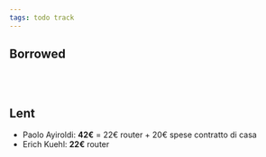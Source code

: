 ```yaml
---
tags: todo track
---
```

## Borrowed

<br>
<br>

## Lent

- Paolo Ayiroldi: **42€** = 22€ router + 20€ spese contratto di casa
- Erich Kuehl: **22€** router